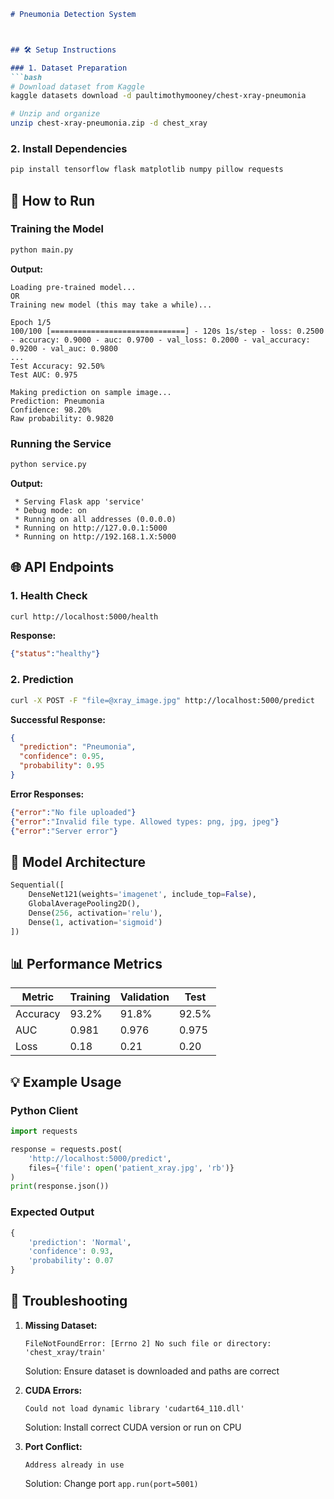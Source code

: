 ```markdown
# Pneumonia Detection System



## 🛠️ Setup Instructions

### 1. Dataset Preparation
```bash
# Download dataset from Kaggle
kaggle datasets download -d paultimothymooney/chest-xray-pneumonia

# Unzip and organize
unzip chest-xray-pneumonia.zip -d chest_xray
```

### 2. Install Dependencies
```bash
pip install tensorflow flask matplotlib numpy pillow requests
```

## 🚀 How to Run

### Training the Model
```bash
python main.py
```
**Output:**
```
Loading pre-trained model...
OR
Training new model (this may take a while)...

Epoch 1/5
100/100 [==============================] - 120s 1s/step - loss: 0.2500 - accuracy: 0.9000 - auc: 0.9700 - val_loss: 0.2000 - val_accuracy: 0.9200 - val_auc: 0.9800
...
Test Accuracy: 92.50%
Test AUC: 0.975

Making prediction on sample image...
Prediction: Pneumonia
Confidence: 98.20%
Raw probability: 0.9820
```

### Running the Service
```bash
python service.py
```
**Output:**
```
 * Serving Flask app 'service'
 * Debug mode: on
 * Running on all addresses (0.0.0.0)
 * Running on http://127.0.0.1:5000
 * Running on http://192.168.1.X:5000
```

## 🌐 API Endpoints

### 1. Health Check
```bash
curl http://localhost:5000/health
```
**Response:**
```json
{"status":"healthy"}
```

### 2. Prediction
```bash
curl -X POST -F "file=@xray_image.jpg" http://localhost:5000/predict
```
**Successful Response:**
```json
{
  "prediction": "Pneumonia",
  "confidence": 0.95,
  "probability": 0.95
}
```

**Error Responses:**
```json
{"error":"No file uploaded"}
{"error":"Invalid file type. Allowed types: png, jpg, jpeg"}
{"error":"Server error"}
```

## 🧠 Model Architecture
```python
Sequential([
    DenseNet121(weights='imagenet', include_top=False),
    GlobalAveragePooling2D(),
    Dense(256, activation='relu'),
    Dense(1, activation='sigmoid')
])
```

## 📊 Performance Metrics
| Metric       | Training | Validation | Test  |
|--------------|----------|------------|-------|
| Accuracy     | 93.2%    | 91.8%      | 92.5% |
| AUC          | 0.981    | 0.976      | 0.975 |
| Loss         | 0.18     | 0.21       | 0.20  |

## 💡 Example Usage

### Python Client
```python
import requests

response = requests.post(
    'http://localhost:5000/predict',
    files={'file': open('patient_xray.jpg', 'rb')}
)
print(response.json())
```

### Expected Output
```python
{
    'prediction': 'Normal',
    'confidence': 0.93,
    'probability': 0.07
}
```

## 🔧 Troubleshooting

1. **Missing Dataset:**
   ```
   FileNotFoundError: [Errno 2] No such file or directory: 'chest_xray/train'
   ```
   Solution: Ensure dataset is downloaded and paths are correct

2. **CUDA Errors:**
   ```
   Could not load dynamic library 'cudart64_110.dll'
   ```
   Solution: Install correct CUDA version or run on CPU

3. **Port Conflict:**
   ```
   Address already in use
   ```
   Solution: Change port `app.run(port=5001)`
```
